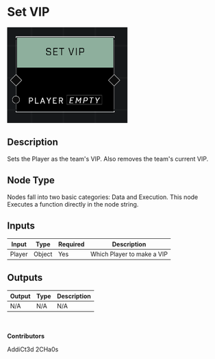 # Set VIP
![alt text](../../../.gitbook/assets/set-vip.png)
## Description
Sets the Player as the team's VIP. Also removes the team's current VIP.

## Node Type
Nodes fall into two basic categories: Data and Execution. This node Executes a function directly in the node string.

## Inputs
| Input | Type | Required | Description |
|------------------|------------------|----------|--------------------------------------------------------------|
| Player | Object | Yes | Which Player to make a VIP|

## Outputs
| Output | Type | Description |
|------------------|------------------|--------------------------------------------------------------|
| N/A | N/A | N/A |

\
\
**Contributors**

AddiCt3d 2CHa0s